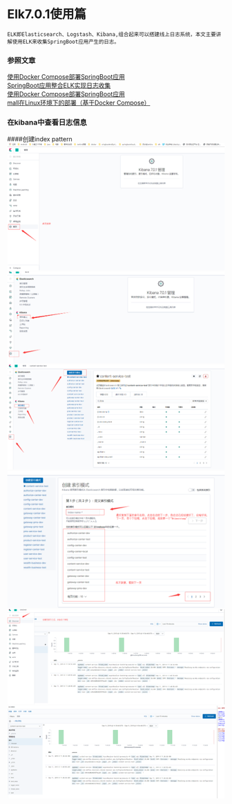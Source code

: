 # Elk7.0.1使用篇

	ELK即Elasticsearch、Logstash、Kibana,组合起来可以搭建线上日志系统，本文主要讲解使用ELK来收集SpringBoot应用产生的日志。

### 参照文章

[使用Docker Compose部署SpringBoot应用](https://mp.weixin.qq.com/s/iMl9bJ4SxUsNHBbiS5VUcw "使用Docker Compose部署SpringBoot应用")<br/>
[SpringBoot应用整合ELK实现日志收集](https://juejin.im/post/5d2738a2f265da1bac404299 "SpringBoot应用整合ELK实现日志收集")<br/>
[使用Docker Compose部署SpringBoot应用](https://mp.weixin.qq.com/s?__biz=MzU1Nzg4NjgyMw==&mid=2247483800&idx=1&sn=b9e0b6c006bad05e4055a3c0bb61c815&scene=21#wechat_redirect "使用Docker Compose部署SpringBoot应用")<br/>
[mall在Linux环境下的部署（基于Docker Compose）](https://mp.weixin.qq.com/s/JYkvdub9DP5P9ULX4mehUw)

### 在kibana中查看日志信息
####创建index pattern
![](img/a4.png)
![](img/a5.png)
![](img/a6.png)
![](img/a7.png)
![](img/a8.png)
![](img/a9.png)